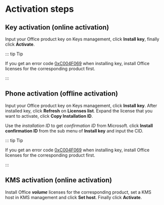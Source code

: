 # Activation steps

## Key activation (online activation)

Input your Office product key on Keys management, click **Install key**, finally click **Activate**.

::: tip Tip

If you get an error code [0xC004F069](/faq/activation.md#_0xc004f069) when installing key, install Office licenses for the corresponding product first.

:::

## Phone activation (offline activation)

Input your Office product key on Keys management, click **Install key**. After installed key, click **Refresh** on **Licenses list**. Expand the license that you want to activate, click **Copy Installation ID**.

Use the *installation ID* to get *confirmation ID* from Microsoft. click **Install confirmation ID** from the sub menu of **Install key** and input the CID.

::: tip Tip

If you get an error code [0xC004F069](/faq/activation.md#_0xc004f069) when installing key, install Office licenses for the corresponding product first.

:::

## KMS activation (online activation)

Install Office ***volume*** licenses for the corresponding product, set a KMS host in KMS management and click **Set host**. Finally click **Activate**.
